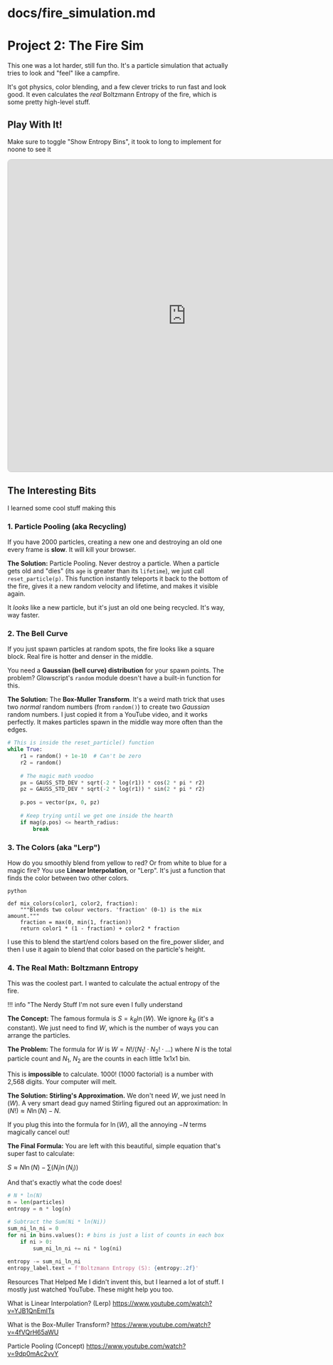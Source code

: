 # docs/fire_simulation.md

# Project 2: The Fire Sim

This one was a lot harder, still fun tho. It's a particle simulation that actually tries to look and "feel" like a campfire.

It's got physics, color blending, and a few clever tricks to run fast and look good. It even calculates the *real* Boltzmann Entropy of the fire, which is some pretty high-level stuff.

## Play With It!
Make sure to toggle "Show Entropy Bins", it took to long to implement for noone to see it

<iframe src="https://glowscript.org/#/user/ciuli06ciuli/folder/MyPrograms/program/firesim" width="800" height="700" sandbox="allow-scripts allow-same-origin" style="border: 1px solid #ccc; border-radius: 8px;"></iframe>

## The Interesting Bits

I learned some cool stuff making this

### 1. Particle Pooling (aka Recycling)

If you have 2000 particles, creating a new one and destroying an old one every frame is **slow**. It will kill your browser.

**The Solution:** Particle Pooling. Never destroy a particle.
When a particle gets old and "dies" (its `age` is greater than its `lifetime`), we just call `reset_particle(p)`. This function instantly teleports it back to the bottom of the fire, gives it a new random velocity and lifetime, and makes it visible again.

It *looks* like a new particle, but it's just an old one being recycled. It's way, way faster.

### 2. The Bell Curve

If you just spawn particles at random spots, the fire looks like a square block. Real fire is hotter and denser in the middle.

You need a **Gaussian (bell curve) distribution** for your spawn points. The problem? Glowscript's `random` module doesn't have a built-in function for this.

**The Solution:** The **Box-Muller Transform**. It's a weird math trick that uses two *normal* random numbers (from `random()`) to create two *Gaussian* random numbers. I just copied it from a YouTube video, and it works perfectly. It makes particles spawn in the middle way more often than the edges.

```python
# This is inside the reset_particle() function
while True:
    r1 = random() + 1e-10  # Can't be zero
    r2 = random()
    
    # The magic math voodoo
    px = GAUSS_STD_DEV * sqrt(-2 * log(r1)) * cos(2 * pi * r2)
    pz = GAUSS_STD_DEV * sqrt(-2 * log(r1)) * sin(2 * pi * r2)
    
    p.pos = vector(px, 0, pz)
    
    # Keep trying until we get one inside the hearth
    if mag(p.pos) <= hearth_radius:
        break
```
### 3. The Colors (aka "Lerp")
How do you smoothly blend from yellow to red? Or from white to blue for a magic fire? You use **Linear Interpolation**, or "Lerp". It's just a function that finds the color between two other colors.

```
python

def mix_colors(color1, color2, fraction):
    """Blends two colour vectors. 'fraction' (0-1) is the mix amount."""
    fraction = max(0, min(1, fraction))
    return color1 * (1 - fraction) + color2 * fraction
```
I use this to blend the start/end colors based on the fire_power slider, and then I use it again to blend that color based on the particle's height.

### 4. The Real Math: Boltzmann Entropy
This was the coolest part. I wanted to calculate the actual entropy of the fire.

!!! info "The Nerdy Stuff I'm not sure even I fully understand

**The Concept:** The famous formula is $S = k_B \ln(W)$. We ignore $k_B$ (it's a constant). We just need to find $W$, which is the number of ways you can arrange the particles.

**The Problem:** The formula for $W$ is $W = N! / (N_1! \cdot N_2! \cdot ...)$ where $N$ is the total particle count and $N_1$, $N_2$ are the counts in each little 1x1x1 bin.

This is **impossible** to calculate. $1000!$ (1000 factorial) is a number with 2,568 digits. Your computer will melt.

**The Solution: Stirling's Approximation.**
We don't need $W$, we just need $\ln(W)$. A very smart dead guy named Stirling figured out an approximation: $\ln(N!) \approx N \ln(N) - N$.

If you plug this into the formula for $\ln(W)$, all the annoying $-N$ terms magically cancel out!

**The Final Formula:**
You are left with this beautiful, simple equation that's super fast to calculate:

$S \approx N \ln(N) - \sum(N_i \ln(N_i))$

And that's exactly what the code does!
```python
# N * ln(N)
n = len(particles)
entropy = n * log(n) 

# Subtract the Sum(Ni * ln(Ni))
sum_ni_ln_ni = 0
for ni in bins.values(): # bins is just a list of counts in each box
    if ni > 0:
        sum_ni_ln_ni += ni * log(ni)
        
entropy -= sum_ni_ln_ni
entropy_label.text = f'Boltzmann Entropy (S): {entropy:.2f}'
```
Resources That Helped Me
I didn't invent this, but I learned a lot of stuff. I mostly just watched YouTube. These might help you too.

What is Linear Interpolation? (Lerp) https://www.youtube.com/watch?v=YJB1QnEmlTs

What is the Box-Muller Transform? https://www.youtube.com/watch?v=4fVQrH65aWU

Particle Pooling (Concept) https://www.youtube.com/watch?v=9dp0mAc2vvY